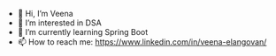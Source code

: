 - 👋 Hi, I’m Veena
- 👀 I’m interested in DSA
- 🌱 I’m currently learning Spring Boot
- 📫 How to reach me: https://www.linkedin.com/in/veena-elangovan/

<!---
VeenaElan/VeenaElan is a ✨ special ✨ repository because its `README.md` (this file) appears on your GitHub profile.
You can click the Preview link to take a look at your changes.
--->
